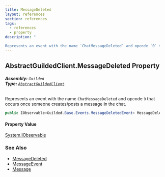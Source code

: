 ```yaml
---
title: MessageDeleted
layout: references
section: references
tags:
  - references
  - property
description: "

Represents an event with the name `ChatMessageDeleted` and opcode `0` that occurs once someone creates/posts a message in the chat."
---
```


## AbstractGuildedClient.MessageDeleted Property
###### **Assembly:** `Guilded`<br/>**Type:** [`AbstractGuildedClient`](AbstractGuildedClient.md 'Guilded.AbstractGuildedClient')

Represents an event with the name `ChatMessageDeleted` and opcode `0` that occurs once someone creates/posts a message in the chat.

```csharp
public IObservable<Guilded.Base.Events.MessageDeletedEvent> MessageDeleted { get; }
```

#### Property Value
[System.IObservable](https://docs.microsoft.com/en-us/dotnet/api/System.IObservable 'System.IObservable')

### See Also
- [MessageDeleted](MessageDeletedEvent.MessageDeleted.md 'Guilded.Base.Events.MessageDeletedEvent.MessageDeleted')
- [MessageEvent](MessageEvent.md 'Guilded.Base.Events.MessageEvent')
- [Message](Message.md 'Guilded.Base.Content.Message')